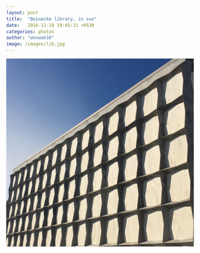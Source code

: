 ```yaml
---
layout: post
title:  "Beinecke library, in sun"
date:   2016-12-10 19:45:31 +0530
categories: photos
author: "wnowak10"
image: /images/lib.jpg
---
```



<a>
	<img src="/images/lib.jpg" alt="Library" style="width: 960; height: 720"/>
</a>